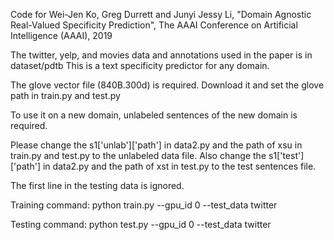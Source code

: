 Code for
Wei-Jen Ko, Greg Durrett and Junyi Jessy Li, "Domain Agnostic Real-Valued Specificity Prediction", The AAAI Conference on Artificial Intelligence (AAAI), 2019

The twitter, yelp, and movies data and annotations used in the paper is in dataset/pdtb
This is a text specificity predictor for any domain. 


The glove vector file (840B.300d) is required. Download it and set the glove path in train.py and test.py



To use it on a new domain, unlabeled sentences of the new domain is required.

Please change the s1['unlab']['path'] in data2.py and the path of xsu in train.py and test.py to the unlabeled data file.
Also change the s1['test']['path'] in data2.py and the path of xst in test.py to the test sentences file.

The first line in the testing data is ignored.


Training command:
python train.py  --gpu_id 0 --test_data twitter

Testing command:
python test.py  --gpu_id 0 --test_data twitter
